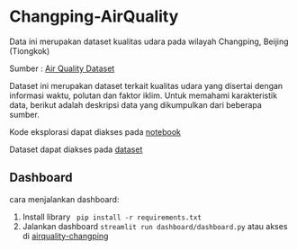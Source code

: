 # Changping-AirQuality
Data ini merupakan dataset kualitas udara pada wilayah Changping, Beijing (Tiongkok)

Sumber : [Air Quality Dataset](https://github.com/marceloreis/HTI/tree/master/PRSA_Data_20130301-20170228)

Dataset ini merupakan dataset terkait kualitas udara yang disertai dengan informasi waktu, polutan dan faktor iklim. Untuk memahami karakteristik data, berikut adalah deskripsi data yang 
dikumpulkan dari beberapa sumber.

Kode eksplorasi dapat diakses pada [notebook](https://github.com/WiseStar282/Changping-AirQuality/blob/main/analisis%20data/Proyek_Analisis_Data.ipynb)

Dataset dapat diakses pada [dataset](https://github.com/WiseStar282/Changping-AirQuality/blob/main/Air%20Quality%20Data_Changping.csv)

## Dashboard
cara menjalankan dashboard:
1. Install library
``` pip install -r requirements.txt```
2. Jalankan dashboard ```streamlit run dashboard/dashboard.py``` atau akses di [airquality-changping](https://airquality-changping.streamlit.app/)
